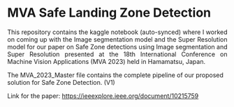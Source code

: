 # MVA Safe Landing Zone Detection
<p align="justify">
This repository contains the kaggle notebook (auto-synced) where I worked on coming up with the Image segmentation model and the Super Resolution model for our paper on Safe Zone detections using Image segmentation and Super Resolution presented at the 18th International Conference on Machine Vision Applications (MVA 2023) held in Hamamatsu, Japan.

The MVA_2023_Master file contains the complete pipeline of our proposed solution for Safe Zone Detection. (V1)

Link for the paper: https://ieeexplore.ieee.org/document/10215759 </p>
